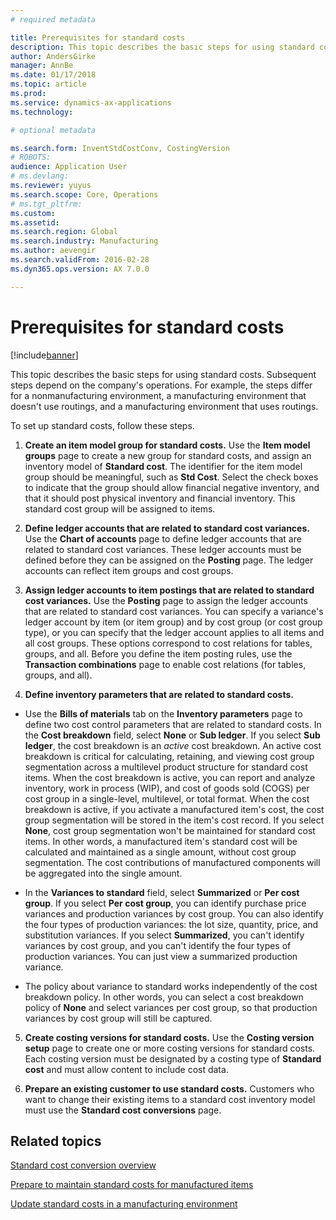```yaml
---
# required metadata

title: Prerequisites for standard costs
description: This topic describes the basic steps for using standard costs. 
author: AndersGirke
manager: AnnBe
ms.date: 01/17/2018
ms.topic: article
ms.prod: 
ms.service: dynamics-ax-applications
ms.technology: 

# optional metadata

ms.search.form: InventStdCostConv, CostingVersion
# ROBOTS: 
audience: Application User
# ms.devlang: 
ms.reviewer: yuyus
ms.search.scope: Core, Operations
# ms.tgt_pltfrm: 
ms.custom: 
ms.assetid: 
ms.search.region: Global
ms.search.industry: Manufacturing
ms.author: aevengir
ms.search.validFrom: 2016-02-28
ms.dyn365.ops.version: AX 7.0.0

---
```


# Prerequisites for standard costs

[!include[banner](../includes/banner.md)]


This topic describes the basic steps for using standard costs. Subsequent steps depend on the company's operations. For example, the steps differ for a nonmanufacturing environment, a manufacturing environment that doesn't use routings, and a manufacturing environment that uses routings. 

To set up standard costs, follow these steps.

1.  **Create an item model group for standard costs.** Use the **Item model groups** page to create a new group for standard costs, and assign an inventory model of **Standard cost**. The identifier for the item model group should be meaningful, such as **Std Cost**. Select the check boxes to indicate that the group should allow financial negative inventory, and that it should post physical inventory and financial inventory. This standard cost group will be assigned to items.

2.  **Define ledger accounts that are related to standard cost variances.** Use the **Chart of accounts** page to define ledger accounts that are related to standard cost variances. These ledger accounts must be defined before they can be assigned on the **Posting** page. The ledger accounts can reflect item groups and cost groups.

3.  **Assign ledger accounts to item postings that are related to standard cost variances.** Use the **Posting** page to assign the ledger accounts that are related to standard cost variances. You can specify a variance's ledger account by item (or item group) and by cost group (or cost group type), or you can specify that the ledger account applies to all items and all cost groups. These options correspond to cost relations for tables, groups, and all. Before you define the item posting rules, use the **Transaction combinations** page to enable cost relations (for tables, groups, and all).

4.  **Define inventory parameters that are related to standard costs.** 

-  Use the **Bills of materials** tab on the **Inventory parameters** page to define two cost control parameters that are related to standard costs. In the **Cost breakdown** field, select **None** or **Sub ledger**. If you select **Sub ledger**, the cost breakdown is an *active* cost breakdown. An active cost breakdown is critical for calculating, retaining, and viewing cost group segmentation across a multilevel product structure for standard cost items. When the cost breakdown is active, you can report and analyze inventory, work in process (WIP), and cost of goods sold (COGS) per cost group in a single-level, multilevel, or total format. When the cost breakdown is active, if you activate a manufactured item's cost, the cost group segmentation will be stored in the item's cost record. If you select **None**, cost group segmentation won't be maintained for standard cost items. In other words, a manufactured item's standard cost will be calculated and maintained as a single amount, without cost group segmentation. The cost contributions of manufactured components will be aggregated into the single amount.

-   In the **Variances to standard** field, select **Summarized** or **Per cost group**. If you select **Per cost group**, you can identify purchase price variances and production variances by cost group. You can also identify the four types of production variances: the lot size, quantity, price, and substitution variances. If you select **Summarized**, you can't identify variances by cost group, and you can't identify the four types of production variances. You can just view a summarized production variance.

-  The policy about variance to standard works independently of the cost breakdown policy. In other words, you can select a cost breakdown policy of **None** and select variances per cost group, so that production variances by cost group will still be captured.

5.  **Create costing versions for standard costs.** Use the **Costing version setup** page to create one or more costing versions for standard costs. Each costing version must be designated by a costing type of **Standard cost** and must allow content to include cost data.

6.  **Prepare an existing customer to use standard costs.** Customers who want to change their existing items to a standard cost inventory model must use the **Standard cost conversions** page.


Related topics
--------

[Standard cost conversion overview](http://authoring.help.dynamics.com/en/wiki/standard-cost-conversion-overview/)

[Prepare to maintain standard costs for manufactured items](http://authoring.help.dynamics.com/en/?post_type=incsub_wiki&p=81691)

[Update standard costs in a manufacturing environment](http://authoring.help.dynamics.com/en/wiki/updating-standard-costs-in-a-manufacturing-environment/)

